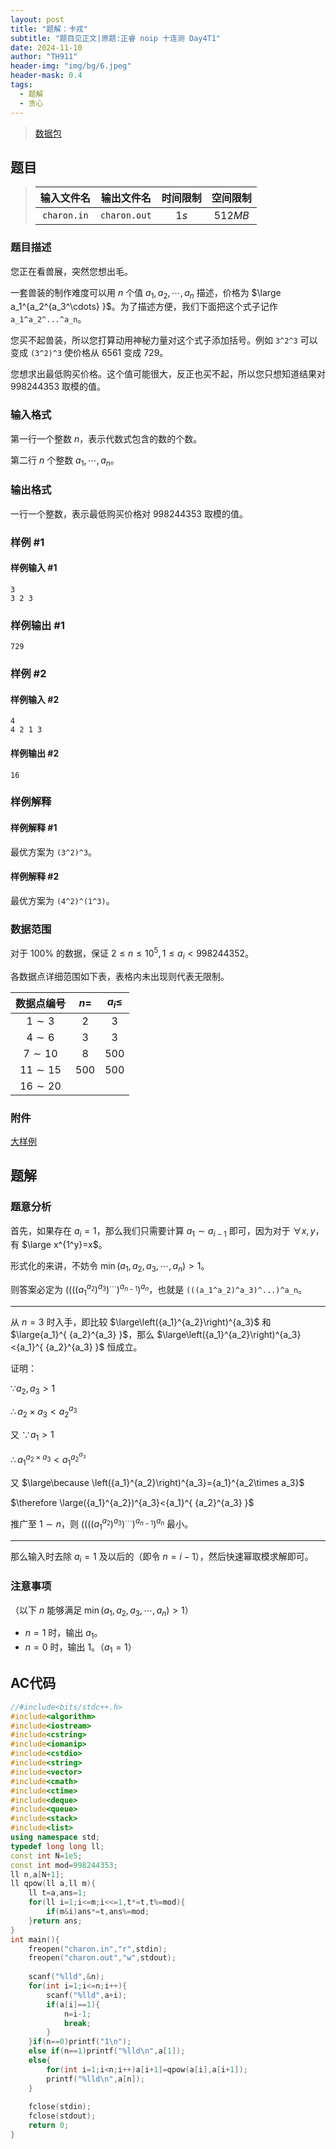 ```yaml
---
layout: post
title: "题解：卡戎"
subtitle: "题目见正文|原题:正睿 noip 十连测 Day4T1"
date: 2024-11-10
author: "TH911"
header-img: "img/bg/6.jpeg"
header-mask: 0.4
tags:
  - 题解
  - 贪心
---
```


> [数据包](/file/2024/11/charon.rar)

## 题目

> | 输入文件名  |  输出文件名  | 时间限制 | 空间限制 |
> | :---------: | :----------: | :------: | :------: |
> | `charon.in` | `charon.out` |   $1s$   | $512MB$  |

### 题目描述

您正在看兽展，突然您想出毛。

一套兽装的制作难度可以用 $n$ 个值 $a_1,a_2,\cdots,a_n$ 描述，价格为 $\large a_1^{a_2^{a_3^\cdots} }$。为了描述方便，我们下面把这个式子记作 `a_1^a_2^...^a_n`。

您买不起兽装，所以您打算动用神秘力量对这个式子添加括号。例如 `3^2^3` 可以变成 `(3^2)^3` 使价格从 $6561$ 变成 $729$。

您想求出最低购买价格。这个值可能很大，反正也买不起，所以您只想知道结果对 $998244353$ 取模的值。

### 输入格式

第一行一个整数 $n$，表示代数式包含的数的个数。

第二行 $n$ 个整数 $a_1,\cdots,a_n$。

### 输出格式

一行一个整数，表示最低购买价格对 $998244353$ 取模的值。

### 样例 #1

#### 样例输入 #1

```
3
3 2 3
```

### 样例输出 #1

```
729
```

### 样例 #2

#### 样例输入 #2

```
4
4 2 1 3
```

#### 样例输出 #2

```
16
```

### 样例解释

#### 样例解释 \#1

最优方案为 `(3^2)^3`。

#### 样例解释 \#2

最优方案为 `(4^2)^(1^3)`。

### 数据范围

对于 $100\%$ 的数据，保证 $2\le n \le 10^5,1\le a_i<998244352$。

各数据点详细范围如下表，表格内未出现则代表无限制。

| 数据点编号 | $n=$  | $a_i\le$ |
| :--------: | :---: | :------: |
|  $1\sim3$  |  $2$  |   $3$    |
| $4\sim 6$  |  $3$  |   $3$    |
| $7\sim10$  |  $8$  |  $500$   |
| $11\sim15$ | $500$ |  $500$   |
| $16\sim20$ |       |          |

### 附件

[大样例](/file/2024/11/charon_sample.rar)

## 题解

### 题意分析

首先，如果存在 $a_i=1$，那么我们只需要计算 $a_1\sim a_{i-1}$ 即可，因为对于 $\forall x,y$，有 $\large x^{1^y}=x$。

形式化的来讲，不妨令 $\min(a_1,a_2,a_3,\cdots,a_n)>1$。

则答案必定为 $\left(\left(\left(\left({a_1}^{a_2}\right)^{a_3}\right)^\cdots\right)^{a_{n-1} }\right)^{a_n}$，也就是 `(((a_1^a_2)^a_3)^...)^a_n`。

***

从 $n=3$ 时入手，即比较 $\large\left({a_1}^{a_2}\right)^{a_3}$ 和 $\large{a_1}^{ {a_2}^{a_3} }$，那么 $\large\left({a_1}^{a_2}\right)^{a_3}<{a_1}^{ {a_2}^{a_3} }$ 恒成立。

证明：

$\because a_2,a_3>1$

$\therefore a_2\times a_3<{a_2}^{a_3}$

又 $\because a_1>1$

$\therefore {a_1}^{a_2\times a_3}<{a_1}^{ {a_2}^{a_3} }$

又 $\large\because \left({a_1}^{a_2}\right)^{a_3}={a_1}^{a_2\times a_3}$

$\therefore \large({a_1}^{a_2})^{a_3}<{a_1}^{ {a_2}^{a_3} }$

推广至 $1\sim n$，则 $\left(\left(\left(\left({a_1}^{a_2}\right)^{a_3}\right)^\cdots\right)^{a_{n-1} }\right)^{a_n}$ 最小。

***

那么输入时去除 $a_i=1$ 及以后的（即令 $n=i-1$），然后快速幂取模求解即可。

### 注意事项

（以下 $n$ 能够满足 $\min(a_1,a_2,a_3,\cdots,a_n)>1$）

* $n=1$ 时，输出 $a_1$。
* $n=0$ 时，输出 $1$。（$a_1=1$）

## AC代码

```cpp
//#include<bits/stdc++.h>
#include<algorithm>
#include<iostream>
#include<cstring>
#include<iomanip>
#include<cstdio>
#include<string>
#include<vector>
#include<cmath>
#include<ctime>
#include<deque>
#include<queue>
#include<stack>
#include<list>
using namespace std;
typedef long long ll;
const int N=1e5;
const int mod=998244353;
ll n,a[N+1];
ll qpow(ll a,ll m){
	ll t=a,ans=1;
	for(ll i=1;i<=m;i<<=1,t*=t,t%=mod){
		if(m&i)ans*=t,ans%=mod;
	}return ans;
}
int main(){
	freopen("charon.in","r",stdin);
	freopen("charon.out","w",stdout);
	
	scanf("%lld",&n);
	for(int i=1;i<=n;i++){
		scanf("%lld",a+i);
		if(a[i]==1){
			n=i-1;
			break;
		}
	}if(n==0)printf("1\n");
	else if(n==1)printf("%lld\n",a[1]);
	else{
		for(int i=1;i<n;i++)a[i+1]=qpow(a[i],a[i+1]);
		printf("%lld\n",a[n]);
	}
	
	fclose(stdin);
	fclose(stdout);
	return 0;
}
```

